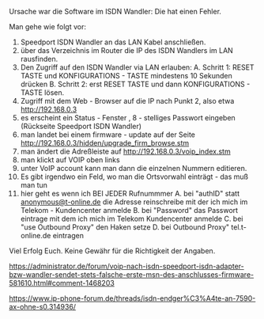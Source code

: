 Ursache war die Software im ISDN Wandler: Die hat einen Fehler.

Man gehe wie folgt vor:

1. Speedport ISDN Wandler an das LAN Kabel anschließen.
2. über das Verzeichnis im Router die IP des ISDN Wandlers im LAN rausfinden.
3. Den Zugriff auf den ISDN Wandler via LAN erlauben:
  A. Schritt 1: RESET TASTE und KONFIGURATIONS - TASTE mindestens 10 Sekunden drücken
  B. Schritt 2: erst RESET TASTE und dann KONFIGURATIONS - TASTE lösen.
4. Zugriff mit dem Web - Browser auf die IP nach Punkt 2, also etwa http://192.168.0.3
5. es erscheint ein Status - Fenster , 8 - stelliges Passwort eingeben (Rückseite Speedport ISDN Wandler)
6. man landet bei einem firmware - update auf der Seite http://192.168.0.3/hidden/upgrade_firm_browse.stm
7. man ändert die Adreßleiste auf http://192.168.0.3/voip_index.stm
8. man klickt auf VOIP oben links
9. unter VoIP account kann man dann die einzelnen Nummern editieren.
10. Es gibt irgendwo ein Feld, wo man die Ortsvorwahl einträgt - das muß man tun
11. hier geht es wenn ich BEI JEDER Rufnummmer
  A. bei "authID" statt anonymous@t-online.de die Adresse reinschreibe mit der ich mich im Telekom - Kundencenter anmelde
  B. bei "Password" das Passwort eintrage mit dem ich mich im Telekom Kundencenter anmelde
  C. bei "use Outbound Proxy" den Haken setze
  D. bei Outbound Proxy" tel.t-online.de eintragen


Viel Erfolg Euch. Keine Gewähr für die Richtigkeit der Angaben.

https://administrator.de/forum/voip-nach-isdn-speedport-isdn-adapter-bzw-wandler-sendet-stets-falsche-erste-msn-des-anschlusses-firmware-581610.html#comment-1468203

https://www.ip-phone-forum.de/threads/isdn-endger%C3%A4te-an-7590-ax-ohne-s0.314936/
